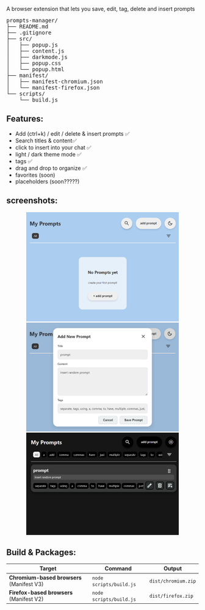 A browser extension that lets you save, edit, tag, delete and insert prompts

<pre>
prompts-manager/
├── README.md
├── .gitignore
├── src/
│   ├── popup.js
│   ├── content.js
│   ├── darkmode.js
│   ├── popup.css
│   └── popup.html
├── manifest/
│   ├── manifest-chromium.json
│   └── manifest-firefox.json
└── scripts/
    └── build.js
</pre>

## Features:
 - Add (ctrl+k) / edit / delete & insert prompts ✅
 - Search titles & content✅
 - click to insert into your chat ✅
 - light / dark theme mode ✅
 - tags ✅
 - drag and drop to organize ✅
 - favorites (soon)
 - placeholders (soon?????)


## screenshots:

<p align="center">
  <img src="assets/addnew.png" width="400">
  <img src="assets/addprompt.png" width="400">
  <img src="assets/darkmode.png" width="400">
</p>


## Build & Packages:
<div align="center">
    
| Target | Command | Output |
|--------|---------|--------|
| **Chromium-based browsers** (Manifest V3) | `node scripts/build.js` | `dist/chromium.zip` |
| **Firefox-based browsers** (Manifest V2) | `node scripts/build.js` | `dist/firefox.zip` |

</div>
